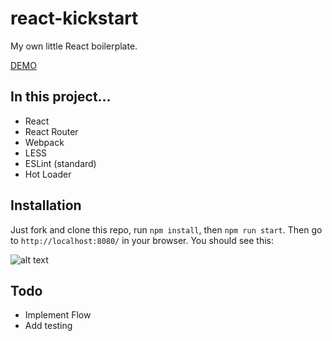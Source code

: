 # react-kickstart
My own little React boilerplate.

[DEMO](http://qualitydixon.github.io/react-kickstart/)

## In this project...

- React
- React Router
- Webpack
- LESS
- ESLint (standard)
- Hot Loader

## Installation

Just fork and clone this repo, run `npm install`, then `npm run start`. Then go to `http://localhost:8080/` in your browser. You should see this:

![alt text](https://github.com/qualitydixon/react-kickstart/blob/master/react-kickstart-screen.png)

## Todo

- Implement Flow
- Add testing
